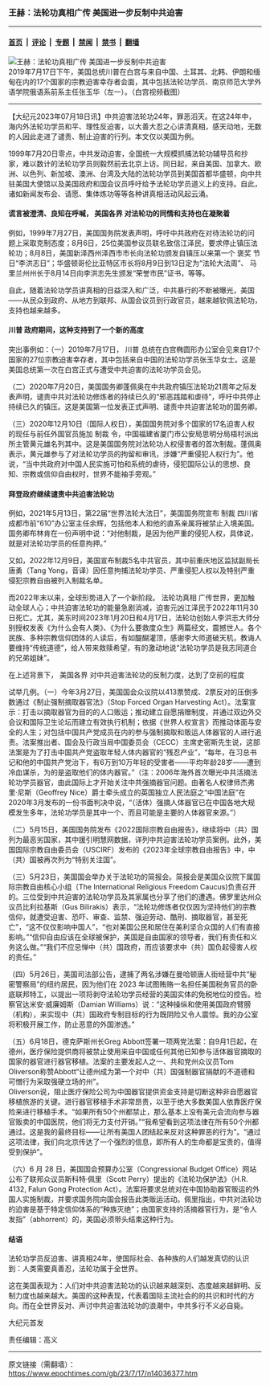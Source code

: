 ### 王赫：法轮功真相广传 美国进一步反制中共迫害

---

#### [首页](../../../..?n14036377) &nbsp;|&nbsp; [评论](../../../../../epoch-comment?n14036377) &nbsp;|&nbsp; [专题](../../../../../epoch-special?n14036377) &nbsp;|&nbsp; [禁闻](../../../../../epoch-news?n14036377) &nbsp;|&nbsp; [禁书](../../../../../books?n14036377) &nbsp;|&nbsp; [翻墙](https://github.com/gfw-breaker/nogfw/blob/master/README.md?n14036377)


<div><img alt="王赫：法轮功真相广传 美国进一步反制中共迫害" class="attachment-djy_600_400 size-djy_600_400 wp-post-image" src="https://i.epochtimes.com/assets/uploads/2020/06/2_15b252cf8d00937e_ttl7dayGlN_zhang2-600x400.jpg"/>
<div class="caption">
 2019年7月17日下午，美国总统川普在白宫与来自中国、土耳其、北韩、伊朗和缅甸在内的17个国家的宗教迫害幸存者会面，其中包括法轮功学员、南京师范大学外语学院俄语系前系主任张玉华（左一）。（白宫视频截图）
</div></div><hr/><div class="post_content" id="artbody" itemprop="articleBody">
 <!-- article content begin -->
 <p>
  【大纪元2023年07月18日讯】中共迫害法轮功24年，罪恶滔天。在这24年中，海内外法轮功学员和平、理性反迫害，以大善大忍之心讲清真相，感天动地，无数的人因此走进了谴责、制止迫害的行列。本文仅以美国为例。
 </p>
 <p>
  1999年7月20日零点，中共发动迫害，全国统一大规模抓捕法轮功辅导员和抄家，难以数计的法轮功学员则毅然前去北京上访。同日起，来自美国、加拿大、欧洲、以色列、新加坡、澳洲、台湾及大陆的法轮功学员到美国首都华盛顿，向中共驻美国大使馆以及美国政府和国会议员呼吁给予法轮功学员道义上的支持。自此，诸如新闻发布会、请愿、集体炼功等等各种讲真相活动风起云涌。
 </p>
 <h4>
  谎言被澄清、良知在呼喊，
  <ok href="https://www.epochtimes.com/gb/tag/%E7%BE%8E%E5%9B%BD%E5%90%84%E7%95%8C.html">
   美国各界
  </ok>
  对法轮功的同情和支持也在凝聚着
 </h4>
 <p>
  例如，1999年7月27日，美国国务院发表声明，呼吁中共政府在对待法轮功的问题上采取克制态度；8月6日，25位美国参议员联名致信江泽民，要求停止镇压法轮功；8月8日，美国新泽西州泽西市市长向法轮功颁发自镇压以来第一个
  <ok href="https://www.epochtimes.com/gb/tag/%E8%A4%92%E5%A5%96.html">
   褒奖
  </ok>
  节日“李洪志日”；华盛顿哥伦比亚特区市长将8月9日到13日定为“法轮大法周”、 马里兰州州长于8月14日向李洪志先生颁发“荣誉市民”证书，等等。
 </p>
 <p>
  自此，随着法轮功学员讲真相的日益深入和广泛，中共暴行的不断被曝光，美国——从民众到政府、从地方到联邦、从国会议员到行政官员，越来越钦佩法轮功，支持也越来越多。
 </p>
 <h4>
  <ok href="https://www.epochtimes.com/gb/tag/%E5%B7%9D%E6%99%AE.html">
   川普
  </ok>
  政府期间，这种支持到了一个新的高度
 </h4>
 <p>
  突出事例如：（一）2019年7月17日，
  <ok href="https://www.epochtimes.com/gb/tag/%E5%B7%9D%E6%99%AE.html">
   川普
  </ok>
  总统在白宫椭圆形办公室会见来自17个国家的27位宗教迫害幸存者，其中包括来自中国的法轮功学员张玉华女士。这是美国总统第一次在白宫正式与遭受中共迫害的法轮功学员会见。
 </p>
 <p>
  （二）2020年7月20日，美国国务卿蓬佩奥在中共政府镇压法轮功21周年之际发表声明，谴责中共对法轮功修炼者的持续已久的“邪恶践踏和虐待”，呼吁中共停止持续已久的镇压。这是美国第一位发表正式声明、谴责中共迫害法轮功的国务卿。
 </p>
 <p>
  （三）2020年12月10日（国际人权日），美国国务院对多个国家的17名迫害人权的现任与前任外国官员施加
  <ok href="https://www.epochtimes.com/gb/tag/%E5%88%B6%E8%A3%81.html">
   制裁
  </ok>
  令，中国福建省厦门市公安局思明分局梧村派出所主管黄元雄名列其中。这是美国国务院对法轮功人权侵害者的首次制裁。蓬佩奥表示，黄元雄参与了对法轮功学员的拘留和审讯，涉嫌“严重侵犯人权行为”。他说，“当中共政府对中国人民实施可怕和系统的虐待，侵犯国际公认的思想、良知、宗教或信仰自由权时，世界不能袖手旁观。”
 </p>
 <h4>
  拜登政府继续谴责中共迫害法轮功
 </h4>
 <p>
  例如，2021年5月13日，第22届“世界法轮大法日”，美国国务院宣布
  <ok href="https://www.epochtimes.com/gb/tag/%E5%88%B6%E8%A3%81.html">
   制裁
  </ok>
  四川省成都市前“610”办公室主任余辉，包括他本人和他的直系亲属将被禁止入境美国。国务卿布林肯在一份声明中说：“对他制裁，是因为他严重的侵犯人权，具体说，就是对法轮功学员的任意拘押。”
 </p>
 <p>
  又如，2022年12月9日，美国宣布制裁5名中共官员，其中前重庆地区监狱副局长唐勇（Tang Yong，音译）因任意拘捕法轮功学员、严重侵犯人权以及特别严重侵犯宗教自由被列入制裁名单。
 </p>
 <p>
  而2022年末以来，全球形势进入了一个新阶段。
  <ok href="https://www.epochtimes.com/gb/tag/%E6%B3%95%E8%BD%AE%E5%8A%9F%E7%9C%9F%E7%9B%B8.html">
   法轮功真相
  </ok>
  广传世界，更加触动全球人心；中共迫害法轮功的能量急剧消减，迫害元凶江泽民于2022年11月30日死亡。尤其，美东时间2023年1月20日和4月17日，法轮功创始人李洪志大师分别授权发表《为什么会有人类》、《为什么要救度众生》两篇经文，震撼世人。各个民族、多种宗教信仰团体的人读后，有如醍醐灌顶，感谢李大师道破天机，教诲人要维持“传统道德”，给人带来救赎希望，有的激动地说“法轮功学员是我志同道合的兄弟姐妹”。
 </p>
 <p>
  在上述背景下，
  <ok href="https://www.epochtimes.com/gb/tag/%E7%BE%8E%E5%9B%BD%E5%90%84%E7%95%8C.html">
   美国各界
  </ok>
  对中共迫害法轮功的反制力度，达到了空前的程度
 </p>
 <p>
  试举几例。（一）今年3月27日，美国国会众议院以413票赞成、2票反对的压倒多数通过《制止强制摘取器官法》（Stop Forced Organ Harvesting Act）。法案宣示：打击以摘取器官为目的的人口贩运；推动建立自愿捐赠制度，并通过双边外交会议和国际卫生论坛而建立有效执行机制；依据《世界人权宣言》而推动体面与安全的人生；对包括中国共产党成员在内的参与强制摘取和贩运人体器官的人进行追责。法案推出者、国会及行政当局中国委员会（CECC）主席史密斯先生说，这部法案是为了打击中国共产党盗取年轻人体内器官的“残忍产业”，“每年，在习总书记和他的中国共产党治下，有6万到10万年轻的受害者——平均年龄28岁——遭到冷血谋杀，为的是盗取他们的体内器官。”（注：2006年海外首次曝光中共活摘法轮功学员器官，由此国际上才开始关注中共强摘器官问题。由著名人权律师杰弗里‧尼斯（Geoffrey Nice）爵士牵头成立的英国独立人民法庭之“中国法庭”在2020年3月发布的一份书面判决中说，“（活体）强摘人体器官已在中国各地大规模发生多年，法轮功学员是其中一个、而且可能是主要的人体器官来源。”）
 </p>
 <p>
  （二）5月15日，美国国务院发布《2022国际宗教自由报告》，继续将中（共）国列为最恶劣国家，其中援引明慧网数据，详列中共迫害法轮功学员案例。此外，美国国际宗教自由委员会（USCIRF）发布的《2023年全球宗教自由报告》中，中（共）国被再次列为“特别关注国”。
 </p>
 <p>
  （三）5月23日，美国国会举办关于法轮功的简报会。简报会是美国众议院下属国际宗教自由核心小组（The International Religious Freedom Caucus)负责召开的。三位受到中共迫害的法轮功学员及其家属也分享了他们的遭遇。佛罗里达州众议员比利拉基斯（Gus Bilirakis）表示，“法轮功修炼者仅仅因为坚持他们的宗教信仰，就遭受迫害、恐吓、审查、监禁、强迫劳动、酷刑、摘取器官，甚至死亡”，“这不仅仅影响中国人”，“也对美国公民和居住在美利坚合众国的人们有直接影响。”“信仰自由应该在全球被保护，美国是自由国家的领导者，我们有责任和义务这么做。”“我们不应忌惮中（共）国政府，而应该要求中（共）国负起侵害人权的责任。”
 </p>
 <p>
  （四）5月26日，美国司法部公告，逮捕了两名涉嫌在曼哈顿唐人街经营中共“秘密警察局”的纽约居民，因为他们在 2023 年试图贿赂一名担任美国税务官员的卧底联邦特工，以提出一项将剥夺法轮功学员经营的美国实体的免税地位的控告。检察官达米安‧威廉姆斯（Damian Williams）说：“这种操纵和使用美国政府臂膀（机构），来实现中（共）国政府专制目标的行为既阴险又令人震惊。我的办公室将积极开展工作，防止恶意的外国渗透。”
 </p>
 <p>
  （五）6月18日，德克萨斯州长Greg Abbott签署一项两党法案：自9月1日起，在德州，医疗保险提供商将被禁止使用来自中国或任何其他已知参与活体器官摘取的国家的器官进行器官移植。法案的主要发起人之一、共和党州众议员Tom Oliverson称赞Abbott“让德州成为第一个对中（共）国强制器官捐献的不道德和可憎行为采取强硬立场的州”。
  <br/>
  Oliverson说，阻止医疗保险公司为中国器官提供资金支持是切断这种非自愿器官移植旅游的关键。进行器官移植手术非常昂贵，以至于绝大多数美国人依靠医疗保险来进行移植手术。“如果所有50个州都禁止，那么基本上没有美元会流向参与器官贩卖的中国医院，他们将无力支付开销。”“我希望看到这项法律在所有50个州都通过。这是我的最终目标——让所有美国人团结起来反对这种罪恶的行为”。“通过这项法律，我们向北京传达了一个强烈的信息，即所有人的生命都是宝贵的，值得受到保护”。
 </p>
 <p>
  （六）6 月 28 日，美国国会预算办公室（Congressional Budget Office）网站公布了联邦众议员斯科特·佩里（Scott Perry）提出的《法轮功保护法》（H.R. 4132, Falun Gong Protection Act）。法案将要求总统对在中国协助器官贩运的外国人实施制裁，并要求国务院向国会报告此类贩运活动。佩里指出，中共对法轮功的迫害是基于特定信仰体系的“种族灭绝”；由国家支持的活摘器官行为，是“令人发指”（abhorrent）的，美国必须带头结束这种行为。
 </p>
 <h4>
  结语
 </h4>
 <p>
  法轮功学员反迫害、讲真相24年，使国际社会、各种族的人们越发真切的认识到：人类需要真善忍，法轮功属于全世界。
 </p>
 <p>
  这在美国表现为：人们对中共迫害法轮功的认识越来越深刻、态度越来越鲜明、反制力度也越来越大。美国的这种表现，代表着国际主流社会的的共识和时代的方向。而在全世界反对、声讨中共迫害法轮功的浪潮中，中共多行不义必自毙。
 </p>
 <p>
  大纪元首发
 </p>
 <p>
  责任编辑：高义
 </p>
 <!-- article content end -->
 <div id="below_article_ad">
 </div>
</div>


---

原文链接（需翻墙）：https://www.epochtimes.com/gb/23/7/17/n14036377.htm